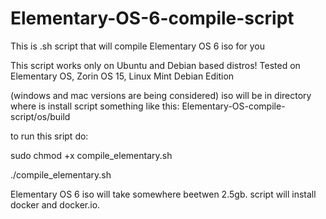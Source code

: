 # Elementary-OS-6-compile-script
This is .sh script that will compile Elementary OS 6 iso for you

This script works only on Ubuntu and Debian based distros! Tested on Elementary OS, Zorin OS 15, Linux Mint Debian Edition

(windows and mac versions are being considered)
iso will be in directory where is install script something like this: Elementary-OS-compile-script/os/build

to run this sript do:

sudo chmod +x compile_elementary.sh

./compile_elementary.sh



Elementary OS 6 iso will take somewhere beetwen 2.5gb.
script will install docker and docker.io.


